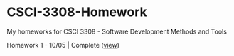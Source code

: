 # CSCI-3308-Homework

My homeworks for CSCI 3308 - Software Development Methods and Tools

Homework 1 - 10/05 | Complete ([view](https://hamptonwalker01.github.io/CSCI-3308-Homework/Homework%201/mypage_bootstrap.html))
